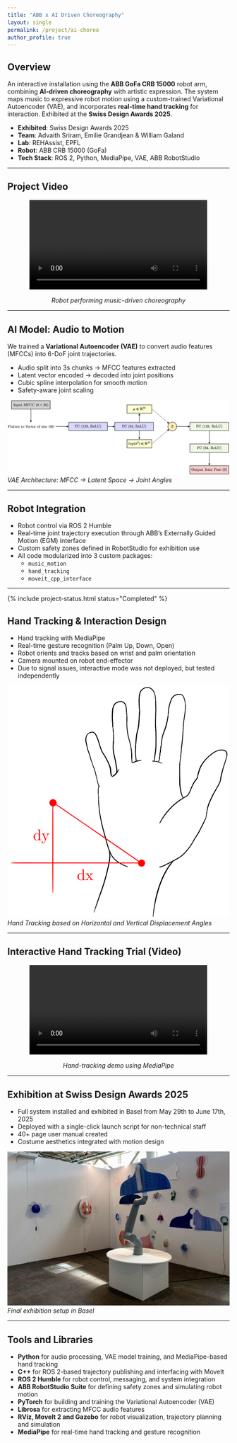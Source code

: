 ```yaml
---
title: "ABB x AI Driven Choreography"
layout: single
permalink: /project/ai-choreo
author_profile: true
---
```


## Overview

An interactive installation using the **ABB GoFa CRB 15000** robot arm, combining **AI-driven choreography** with artistic expression. The system maps music to expressive robot motion using a custom-trained Variational Autoencoder (VAE), and incorporates **real-time hand tracking** for interaction. Exhibited at the **Swiss Design Awards 2025**.

- **Exhibited**: Swiss Design Awards 2025  
- **Team**: Advaith Sriram, Emilie Grandjean & William Galand 
- **Lab**: REHAssist, EPFL  
- **Robot**: ABB CRB 15000 (GoFa)  
- **Tech Stack**: ROS 2, Python, MediaPipe, VAE, ABB RobotStudio

---

## Project Video

<div style="text-align: center;">
  <video controls width="80%">
    <source src="/assets/videos/abb_robotdance.mp4" type="video/mp4">
    Your browser does not support the video tag.
  </video>
  <p><em>Robot performing music-driven choreography</em></p>
</div>

---

## AI Model: Audio to Motion

We trained a **Variational Autoencoder (VAE)** to convert audio features (MFCCs) into 6-DoF joint trajectories.

- Audio split into 3s chunks → MFCC features extracted  
- Latent vector encoded → decoded into joint positions  
- Cubic spline interpolation for smooth motion  
- Safety-aware joint scaling

![](/assets/images/vae_architecture.png)  
*VAE Architecture: MFCC → Latent Space → Joint Angles*

---

## Robot Integration

- Robot control via ROS 2 Humble  
- Real-time joint trajectory execution through ABB’s Externally Guided Motion (EGM) interface  
- Custom safety zones defined in RobotStudio for exhibition use  
- All code modularized into 3 custom packages:
  - `music_motion`
  - `hand_tracking`
  - `moveit_cpp_interface`

---

{% include project-status.html status="Completed" %}

## Hand Tracking & Interaction Design

- Hand tracking with MediaPipe  
- Real-time gesture recognition (Palm Up, Down, Open)  
- Robot orients and tracks based on wrist and palm orientation  
- Camera mounted on robot end-effector  
- Due to signal issues, interactive mode was not deployed, but tested independently

![](/assets/images/hand_pose.png)  
*Hand Tracking based on Horizontal and Vertical Displacement Angles*

---

## Interactive Hand Tracking Trial (Video)

<div style="text-align: center;">
  <video controls width="80%">
    <source src="/assets/videos/abb_handtracking.mp4" type="video/mp4">
    Your browser does not support the video tag.
  </video>
  <p><em>Hand-tracking demo using MediaPipe</em></p>
</div>

---

## Exhibition at Swiss Design Awards 2025

- Full system installed and exhibited in Basel from May 29th to June 17th, 2025 
- Deployed with a single-click launch script for non-technical staff  
- 40+ page user manual created  
- Costume aesthetics integrated with motion design

![](/assets/images/exhibition_view.jpeg)  
*Final exhibition setup in Basel*

---

## Tools and Libraries
- **Python** for audio processing, VAE model training, and MediaPipe-based hand tracking
- **C++** for ROS 2-based trajectory publishing and interfacing with MoveIt
- **ROS 2 Humble** for robot control, messaging, and system integration
- **ABB RobotStudio Suite** for defining safety zones and simulating robot motion
- **PyTorch** for building and training the Variational Autoencoder (VAE)
- **Librosa** for extracting MFCC audio features
- **RViz, MoveIt 2 and Gazebo** for robot visualization, trajectory planning and simulation
- **MediaPipe** for real-time hand tracking and gesture recognition


<!-- ---
## Full Report

You can [read the full technical report here](/assets/docs/ai_choreo_report.pdf) -->


